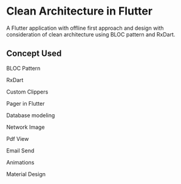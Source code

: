 # Clean Architecture in Flutter

A Flutter application with offline first approach and design with consideration of clean architecture using BLOC pattern and RxDart.

## Concept Used
BLOC Pattern

RxDart

Custom Clippers

Pager in Flutter

Database modeling

Network Image

Pdf View

Email Send

Animations

Material Design
